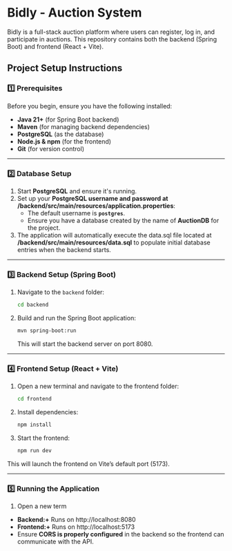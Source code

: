 # Bidly - Auction System

Bidly is a full-stack auction platform where users can register, log in, and participate in auctions. This repository contains both the backend (Spring Boot) and frontend (React + Vite).

## Project Setup Instructions

### 1️⃣ Prerequisites

Before you begin, ensure you have the following installed:

- **Java 21+** (for Spring Boot backend)
- **Maven** (for managing backend dependencies)
- **PostgreSQL** (as the database)
- **Node.js & npm** (for the frontend)
- **Git** (for version control)

---

### 2️⃣ Database Setup

1. Start **PostgreSQL** and ensure it's running.
2. Set up your **PostgreSQL username and password at /backend/src/main/resources/application.properties**:
   - The default username is **`postgres`**.
   - Ensure you have a database created by the name of **AuctionDB** for the project.
3. The application will automatically execute the data.sql file located at **/backend/src/main/resources/data.sql** to populate initial database entries when the backend starts.

---

### 3️⃣ Backend Setup (Spring Boot)

1. Navigate to the `backend` folder:
   ```sh
   cd backend
   ```
2. Build and run the Spring Boot application:
   ```sh
   mvn spring-boot:run
   ```
   This will start the backend server on port 8080.

---

### 4️⃣ Frontend Setup (React + Vite)

1. Open a new terminal and navigate to the frontend folder:

   ```sh
   cd frontend
   ```

2. Install dependencies:

   ```sh
   npm install
   ```

3. Start the frontend:

   ```sh
   npm run dev
   ```

This will launch the frontend on Vite’s default port (5173).

---

### 5️⃣ Running the Application

1. Open a new term

- **Backend:+** Runs on http://localhost:8080
- **Frontend:+** Runs on http://localhost:5173
- Ensure **CORS is properly configured** in the backend so the frontend can communicate with the API.
